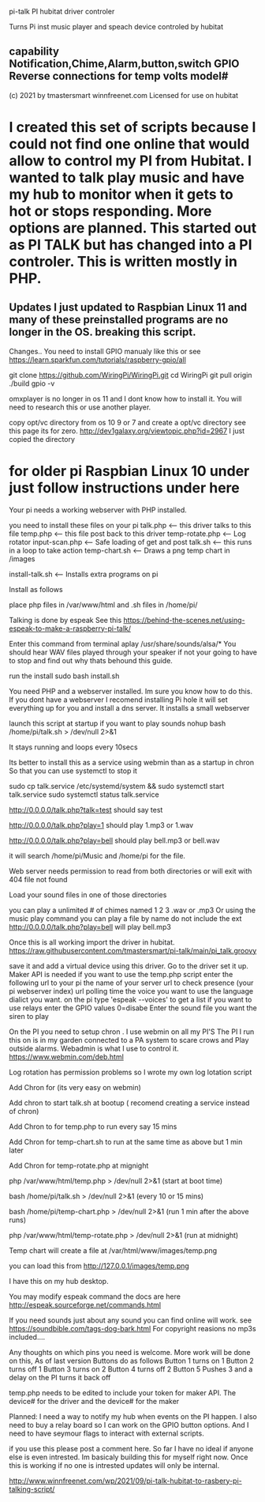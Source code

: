 pi-talk 
PI hubitat driver controler

Turns Pi inst music player and speach device controled by hubitat

capability Notification,Chime,Alarm,button,switch GPIO
Reverse connections for temp volts model#
----------------------------------------------------------------------------------------
(c) 2021 by tmastersmart winnfreenet.com
Licensed for use on hubitat

I created this set of scripts because I could not find one online that would allow to control
my PI from Hubitat.
I wanted to talk play music and have my hub to monitor when it gets to hot or stops
responding. More options are planned. This started out as PI TALK but has changed into a 
PI controler. This is written mostly in PHP.  
=========================================================================================

Updates I just updated to Raspbian Linux 11 and many of these preinstalled programs
are no longer in the OS. breaking this script.
----------------------------------------------------------------------------------------
Changes..
You need to install GPIO manualy like this or 
see https://learn.sparkfun.com/tutorials/raspberry-gpio/all 

git clone https://github.com/WiringPi/WiringPi.git
cd WiringPi
git pull origin
./build
gpio -v

omxplayer is no longer in os 11 and I dont know how to install it. You will need to research this or use another player.

copy opt/vc directory from os 10 9 or 7 and create a opt/vc directory  see this page its for zero.
http://dev1galaxy.org/viewtopic.php?id=2967    I just copied the directory

for older pi Raspbian Linux 10 under just follow instructions under here
===================================================================================================




Your pi needs a working webserver with PHP installed. 

you need to install these files on your pi 
talk.php <-- this driver talks to this file
temp.php <-- this file post back to this driver
temp-rotate.php <-- Log rotator 
input-scan.php <-- Safe loading of get and post
talk.sh  <-- this runs in a loop to take action
temp-chart.sh <-- Draws a png temp chart in /images 

install-talk.sh <-- Installs extra programs on pi

Install as follows

place php files in /var/www/html
and .sh files in /home/pi/

Talking is done by espeak See this 
https://behind-the-scenes.net/using-espeak-to-make-a-raspberry-pi-talk/

Enter this command from terminal
aplay /usr/share/sounds/alsa/*
You should hear WAV files played through your speaker if not your going to have to stop and find out why thats behound this guide. 

run the install 
sudo bash install.sh

You need PHP and a webserver installed. Im sure you know how to do this.
If you dont have a webserver I recomend installing Pi hole it will set everything up for you and install a dns server.
It installs a small webserver

 
launch this script at startup if you want to play sounds
nohup bash /home/pi/talk.sh > /dev/null 2>&1 

It stays running and loops every 10secs

Its better to install this as a service using webmin than as a startup in chron
So that you can use systemctl to stop it

sudo cp talk.service /etc/systemd/system && sudo systemctl start talk.service
sudo systemctl status talk.service


http://0.0.0.0/talk.php?talk=test should say test

http://0.0.0.0/talk.php?play=1 should play 1.mp3 or 1.wav

http://0.0.0.0/talk.php?play=bell should play bell.mp3 or bell.wav

it will search /home/pi/Music and /home/pi for the file.

Web server needs permission to read from both directories or will
exit with 404 file not found

Load your sound files in one of those directories

you can play a unlimited # of chimes named 1 2 3 .wav or .mp3
Or using the music play command you can play a file by name do not include
the ext  http://0.0.0.0/talk.php?play=bell will play bell.mp3 


Once this is all working import the driver in hubitat.
https://raw.githubusercontent.com/tmastersmart/pi-talk/main/pi_talk.groovy

save it and add a virtual device using this driver.
Go to the driver set it up.  Maker API is needed if you want to use the temp.php script
enter the following
url to your pi
the name of your server
url to check presence (your pi webserver index)
url polling time
the voice you want to use
the language dialict you want. on the pi type 'espeak --voices' to get a list
if you want to use relays enter the GPIO values   0=disabe
Enter the sound file you want the siren to play


On the PI you need to setup chron . I use webmin on all my PI'S 
The PI I run this on is in my garden connected to a PA system to scare crows and
Play outside alarms. Webadmin is what I use to control it. https://www.webmin.com/deb.html

Log rotation has permission problems so I wrote my own log lotation script

Add Chron for (its very easy on webmin)

Add chron to start talk.sh at bootup ( recomend creating a service instead of chron)

Add Chron to for temp.php to run every say 15 mins

Add Chron for temp-chart.sh to run at the same time as above but 1 min later

Add Chron for temp-rotate.php at mignight


php /var/www/html/temp.php > /dev/null 2>&1    (start at boot time)

bash /home/pi/talk.sh > /dev/null 2>&1         (every 10 or 15 mins)

bash /home/pi/temp-chart.php > /dev/null 2>&1  (run 1 min after the above runs)

php /var/www/html/temp-rotate.php > /dev/null 2>&1 (run at midnight) 


Temp chart will create a file at /var/html/www/images/temp.png

you can load this from http://127.0.0.1/images/temp.png

I have this on my hub desktop. 

You may modify espeak command the docs are here
http://espeak.sourceforge.net/commands.html


If you need sounds just about any sound you can find online will work.
see   https://soundbible.com/tags-dog-bark.html  For copyright reasions no mp3s included....


Any thoughts on which pins you need is welcome. More work will be done on this, 
As of last version Buttons do as follows
Button 1 turns on 1
Button 2 turns off 1
Button 3 turns on 2
Button 4 turns off 2
Button 5 Pushes 3 and a delay on the PI turns it back off


temp.php
needs to be edited to include your token for maker API.
The device# for the driver and the device# for the maker


Planned: I need a way to notify my hub when events on the PI happen.
I also need to buy a relay board so I can work on the GPIO button options.
And I need to have seymour flags to interact with external scripts. 

if you use this please post a comment here. 
So far I have no ideal if anyone else is even intrested. Im basicaly building this for 
myself right now. Once this is working if no one is intrested updates will only be internal.

http://www.winnfreenet.com/wp/2021/09/pi-talk-hubitat-to-rasbery-pi-talking-script/
